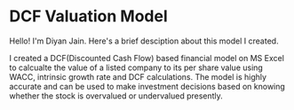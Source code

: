 # DCF Valuation Model
Hello! I'm Diyan Jain. Here's a brief desciption about this model I created.

I created a DCF(Discounted Cash Flow) based financial model on MS Excel to calcualte the value of a listed company to its per share value using WACC, intrinsic growth rate and DCF calculations. The model is highly accurate and can be used to make investment decisions based on knowing whether the stock is overvalued or undervalued presently.
